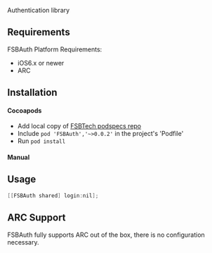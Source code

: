 Authentication library

## Requirements

FSBAuth Platform Requirements:

* iOS6.x or newer
* ARC

## Installation

#### Cocoapods
* Add local copy of [FSBTech podspecs repo](https://github.com/FSBTech/fsb-public-specs)
* Include `pod 'FSBAuth','~>0.0.2'` in the project's 'Podfile'
* Run `pod install`

#### Manual

## Usage
``` objectivec
[[FSBAuth shared] login:nil];
```

## ARC Support
FSBAuth fully supports ARC out of the box, there is no configuration necessary. 
